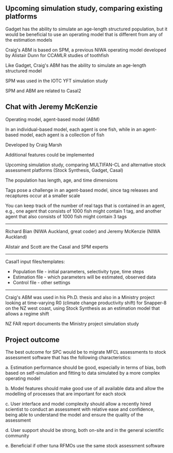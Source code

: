 ## Upcoming simulation study, comparing existing platforms

Gadget has the ability to simulate an age-length structured population, but it
would be beneficial to use an operating model that is different from any of the
estimation models

Craig's ABM is based on SPM, a previous NIWA operating model developed by
Alistair Dunn for CCAMLR studies of toothfish

Like Gadget, Craig's ABM has the ability to simulate an age-length structured
model

SPM was used in the IOTC YFT simulation study

SPM and ABM are related to Casal2

## Chat with Jeremy McKenzie

Operating model, agent-based model (ABM)

In an individual-based model, each agent is one fish, while in an agent-based
model, each agent is a collection of fish

Developed by Craig Marsh

Additional features could be implemented

Upcoming simulation study, comparing MULTIFAN-CL and alternative stock
assessment platforms (Stock Synthesis, Gadget, Casal)

The population has length, age, and time dimensions

Tags pose a challenge in an agent-based model, since tag releases and recaptures
occur at a smaller scale

You can keep track of the number of real tags that is contained in an agent,
e.g., one agent that consists of 1000 fish might contain 1 tag, and another
agent that also consists of 1000 fish might contain 3 tags

---

Richard Bian (NIWA Auckland, great coder) and Jeremy McKenzie (NIWA Auckland)

Alistair and Scott are the Casal and SPM experts

---

Casal1 input files/templates:
- Population file - initial parameters, selectivity type, time steps
- Estimation file - which parameters will be estimated, observed data
- Control file - other settings

---

Craig's ABM was used in his Ph.D. thesis and also in a Ministry project looking
at time-varying R0 (climate change productivity shift) for Snapper-8 on the NZ
west coast, using Stock Synthesis as an estimation model that allows a regime
shift

NZ FAR report documents the Ministry project simulation study

## Project outcome

The best outcome for SPC would be to migrate MFCL assessments to stock
assessment software that has the following characteristics:

a. Estimation performance should be good, especially in terms of bias, both
   based on self-simulation and fitting to data simulated by a more complex
   operating model

b. Model features should make good use of all available data and allow the
   modelling of processes that are important for each stock

c. User interface and model complexity should allow a recently hired scientist
   to conduct an assessment with relative ease and confidence, being able to
   understand the model and ensure the quality of the assessment

d. User support should be strong, both on-site and in the general scientific
   community

e. Beneficial if other tuna RFMOs use the same stock assessment software
